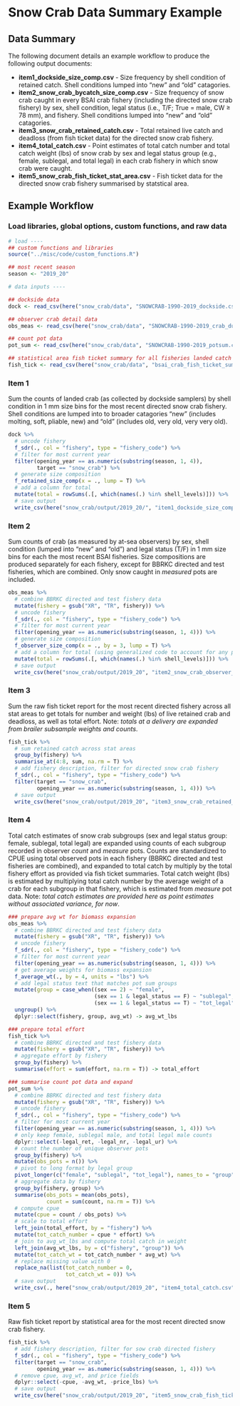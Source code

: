 Snow Crab Data Summary Example
================

## Data Summary

The following document details an example workflow to produce the
following output documents:

  - **item1\_dockside\_size\_comp.csv** - Size frequency by shell
    condition of retained catch. Shell conditions lumped into “new” and
    “old” catagories.
  - **item2\_snow\_crab\_bycatch\_size\_comp.csv** - Size frequency of
    snow crab caught in every BSAI crab fishery (including the directed
    snow crab fishery) by sex, shell condition, legal status (i.e., T/F;
    True = male, CW ≥ 78 mm), and fishery. Shell conditions lumped into
    “new” and “old” catagories.
  - **item3\_snow\_crab\_retained\_catch.csv** - Total retained live
    catch and deadloss (from fish ticket data) for the directed snow
    crab fishery.
  - **item4\_total\_catch.csv** - Point estimates of total catch number
    and total catch weight (lbs) of snow crab by sex and legal status
    group (e.g., female, sublegal, and total legal) in each crab fishery
    in which snow crab were caught.
  - **item5\_snow\_crab\_fish\_ticket\_stat\_area.csv** - Fish ticket
    data for the directed snow crab fishery summarised by statstical
    area.

## Example Workflow

### Load libraries, global options, custom functions, and raw data

``` r
# load ----
## custom functions and libraries
source("../misc/code/custom_functions.R")

## most recent season
season <- "2019_20"

# data inputs ----

## dockside data
dock <- read_csv(here("snow_crab/data", "SNOWCRAB-1990-2019_dockside.csv"))

## observer crab detail data
obs_meas <- read_csv(here("snow_crab/data", "SNOWCRAB-1990-2019_crab_dump.csv"))

## count pot data
pot_sum <- read_csv(here("snow_crab/data", "SNOWCRAB-1990-2019_potsum.csv"))

## statistical area fish ticket summary for all fisheries landed catch
fish_tick <- read_csv(here("snow_crab/data", "bsai_crab_fish_ticket_summary_stat_area.csv"))
```

### Item 1

Sum the counts of landed crab (as collected by dockside samplers) by
shell condition in 1 mm size bins for the most recent directed snow crab
fishery. Shell conditions are lumped into to broader catagories “new”
(includes molting, soft, pliable, new) and “old” (includes old, very
old, very very old).

``` r
dock %>%
  # uncode fishery
  f_sdr(., col = "fishery", type = "fishery_code") %>%
  # filter for most current year
  filter(opening_year == as.numeric(substring(season, 1, 4)),
         target == "snow_crab") %>%
  # generate size composition
  f_retained_size_comp(x = ., lump = T) %>%
  # add a column for total
  mutate(total = rowSums(.[, which(names(.) %in% shell_levels)])) %>%
  # save output
  write_csv(here("snow_crab/output/2019_20/", "item1_dockside_size_comp.csv"))
```

### Item 2

Sum counts of crab (as measured by at-sea observers) by sex, shell
condition (lumped into “new” and “old”) and legal status (T/F) in 1 mm
size bins for each the most recent BSAI fisheries. Size compositions are
produced separately for each fishery, except for BBRKC directed and test
fisheries, which are combined. Only snow caught in *measured* pots are
included.

``` r
obs_meas %>%
  # combine BBRKC directed and test fishery data
  mutate(fishery = gsub("XR", "TR", fishery)) %>%
  # uncode fishery
  f_sdr(., col = "fishery", type = "fishery_code") %>%
  # filter for most current year
  filter(opening_year == as.numeric(substring(season, 1, 4))) %>%
  # generate size composition
  f_observer_size_comp(x = ., by = 3, lump = T) %>%
  # add a column for total (using generalized code to account for any possible shell condition)
  mutate(total = rowSums(.[, which(names(.) %in% shell_levels)])) %>%
  # save output
  write_csv(here("snow_crab/output/2019_20", "item2_snow_crab_observer_size_comp.csv"))
```

### Item 3

Sum the raw fish ticket report for the most recent directed fishery
across all stat areas to get totals for number and weight (lbs) of live
retained crab and deadloss, as well as total effort. Note: *totals at a
delivery are expanded from brailer subsample weights and counts*.

``` r
fish_tick %>%
  # sum retained catch across stat areas
  group_by(fishery) %>%
  summarise_at(4:8, sum, na.rm = T) %>%
  # add fishery description, filter for directed snow crab fishery
  f_sdr(., col = "fishery", type = "fishery_code") %>%
  filter(target == "snow_crab",
         opening_year == as.numeric(substring(season, 1, 4))) %>%
  # save output
  write_csv(here("snow_crab/output/2019_20", "item3_snow_crab_retained_catch.csv"))
```

### Item 4

Total catch estimates of snow crab subgroups (sex and legal status
group: female, sublegal, total legal) are expanded using counts of each
subgroup recorded in observer *count* and *measure* pots. Counts are
standardized to CPUE using total observed pots in each fishery (BBRKC
directed and test fisheries are combined), and expanded to total catch
by multiply by the total fishery effort as provided via fish ticket
summaries. Total catch weight (lbs) is estimated by multiplying total
catch number by the average weight of a crab for each subgroup in that
fishery, which is estimated from *measure* pot data. Note: *total catch
estimates are provided here as point estimates without associated
variance, for now*.

``` r
### prepare avg wt for biomass expansion
obs_meas %>%
  # combine BBRKC directed and test fishery data
  mutate(fishery = gsub("XR", "TR", fishery)) %>%
  # uncode fishery
  f_sdr(., col = "fishery", type = "fishery_code") %>%
  # filter for most current year
  filter(opening_year == as.numeric(substring(season, 1, 4))) %>%
  # get average weights for biomass expansion
  f_average_wt(., by = 4, units = "lbs") %>%
  # add legal status text that matches pot sum groups
  mutate(group = case_when((sex == 2) ~ "female",
                           (sex == 1 & legal_status == F) ~ "sublegal",
                           (sex == 1 & legal_status == T) ~ "tot_legal")) %>%
  ungroup() %>%
  dplyr::select(fishery, group, avg_wt) -> avg_wt_lbs

### prepare total effort
fish_tick %>%
  # combine BBRKC directed and test fishery data
  mutate(fishery = gsub("XR", "TR", fishery)) %>%
  # aggregate effort by fishery
  group_by(fishery) %>%
  summarise(effort = sum(effort, na.rm = T)) -> total_effort

### summarise count pot data and expand
pot_sum %>%
  # combine BBRKC directed and test fishery data
  mutate(fishery = gsub("XR", "TR", fishery)) %>%
  # uncode fishery
  f_sdr(., col = "fishery", type = "fishery_code") %>%
  # filter for most current year
  filter(opening_year == as.numeric(substring(season, 1, 4))) %>%
  # only keep female, sublegal male, and total legal male counts
  dplyr::select(-legal_ret, -legal_nr, -legal_ur) %>%
  # count the number of unique observer pots
  group_by(fishery) %>%
  mutate(obs_pots = n()) %>%
  # pivot to long format by legal group
  pivot_longer(c("female", "sublegal", "tot_legal"), names_to = "group", values_to = "count") %>%
  # aggregate data by fishery
  group_by(fishery, group) %>%
  summarise(obs_pots = mean(obs_pots),
            count = sum(count, na.rm = T)) %>%
  # compute cpue
  mutate(cpue = count / obs_pots) %>%
  # scale to total effort
  left_join(total_effort, by = "fishery") %>%
  mutate(tot_catch_number = cpue * effort) %>%
  # join to avg_wt_lbs and compute total catch in weight
  left_join(avg_wt_lbs, by = c("fishery", "group")) %>%
  mutate(tot_catch_wt = tot_catch_number * avg_wt) %>%
  # replace missing value with 0
  replace_na(list(tot_catch_number = 0,
                  tot_catch_wt = 0)) %>%
  # save output
  write_csv(., here("snow_crab/output/2019_20", "item4_total_catch.csv"))
```

### Item 5

Raw fish ticket report by statistical area for the most recent directed
snow crab fishery.

``` r
fish_tick %>%
  # add fishery description, filter for sow crab directed fishery
  f_sdr(., col = "fishery", type = "fishery_code") %>%
  filter(target == "snow_crab",
         opening_year == as.numeric(substring(season, 1, 4))) %>%
  # remove cpue, avg_wt, and price fields
  dplyr::select(-cpue, -avg_wt, -price_lbs) %>%
  # save output
  write_csv(here("snow_crab/output/2019_20", "item5_snow_crab_fish_ticket_stat_area.csv"))
```
